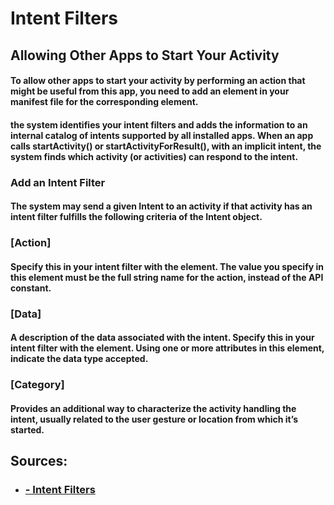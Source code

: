 # Intent Filters
## Allowing Other Apps to Start Your Activity
#### To allow other apps to start your activity by performing an action that might be useful from this app, you need to add an <intent-filter> element in your manifest file for the corresponding <activity> element.

#### the system identifies your intent filters and adds the information to an internal catalog of intents supported by all installed apps. When an app calls startActivity() or startActivityForResult(), with an implicit intent, the system finds which activity (or activities) can respond to the intent.

### Add an Intent Filter
#### The system may send a given Intent to an activity if that activity has an intent filter fulfills the following criteria of the Intent object.

### [Action]

#### Specify this in your intent filter with the <action> element. The value you specify in this element must be the full string name for the action, instead of the API constant.

### [Data]

#### A description of the data associated with the intent. Specify this in your intent filter with the <data>element. Using one or more attributes in this element, indicate the data type accepted.

### [Category]

#### Provides an additional way to characterize the activity handling the intent, usually related to the user gesture or location from which it’s started.

## Sources:
- ### [- Intent Filters ](https://developer.android.com/training/basics/intents/filters)